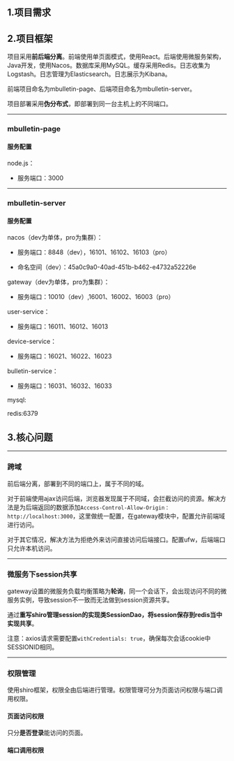 ## 1.项目需求

## 2.项目框架

项目采用**前后端分离**。前端使用单页面模式，使用React。后端使用微服务架构，Java开发，使用Nacos。数据库采用MySQL。缓存采用Redis。日志收集为Logstash。日志管理为Elasticsearch。日志展示为Kibana。

前端项目命名为mbulletin-page、后端项目命名为mbulletin-server。

项目部署采用**伪分布式**，即部署到同一台主机上的不同端口。

---

### mbulletin-page

#### 服务配置

node.js：

* 服务端口：3000



---

### mbulletin-server

#### 服务配置

nacos（dev为单体，pro为集群）：

* 服务端口：8848（dev），16101、16102、16103（pro）

* 命名空间（dev）：45a0c9a0-40ad-451b-b462-e4732a52226e



gateway（dev为单体，pro为集群）：

* 服务端口：10010（dev）,16001、16002、16003（pro）



user-service：

* 服务端口：16011、16012、16013



device-service：

* 服务端口：16021、16022、16023



bulletin-service：

* 服务端口：16031、16032、16033





mysql:

redis:6379


## 3.核心问题

---

### 跨域

前后端分离，部署到不同的端口上，属于不同的域。 

对于前端使用ajax访问后端，浏览器发现属于不同域，会拦截访问的资源。解决方法是为后端返回的数据添加```Access-Control-Allow-Origin：http://localhost:3000```，这里做统一配置，在gateway模块中，配置允许前端域进行访问。 

对于其它情况，解决方法为拒绝外来访问直接访问后端接口。配置ufw，后端端口只允许本机访问。

---

### 微服务下session共享

gateway设置的微服务负载均衡策略为**轮询**，同一个会话下，会出现访问不同的微服务实例，导致session不一致而无法做到session资源共享。

通过**重写shiro管理session的实现类SessionDao，将session保存到redis当中实现共享**。

注意：axios请求需要配置```withCredentials: true```，确保每次会话cookie中SESSIONID相同。

---

### 权限管理

使用shiro框架，权限全由后端进行管理。权限管理可分为页面访问权限与端口调用权限。

#### 页面访问权限

只分**是否登录**能访问的页面。


#### 端口调用权限